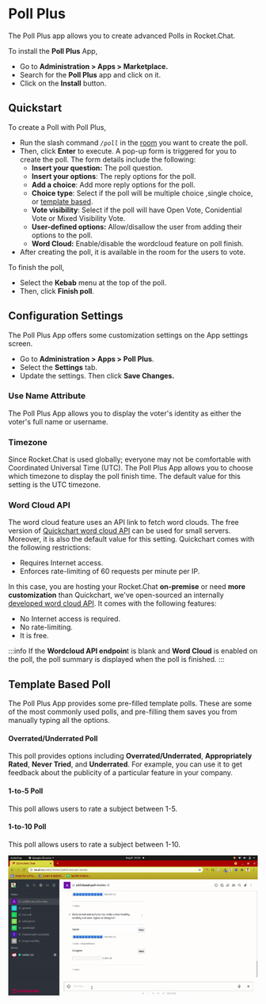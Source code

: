 # Poll Plus

The Poll Plus app allows you to create advanced Polls in Rocket.Chat.

To install the **Poll Plus** App,

* Go to **Administration > Apps > Marketplace.**
* Search for the **Poll Plus** app and click on it.
* Click on the **Install** button.

## Quickstart

To create a Poll with Poll Plus,

* Run the slash command _`/poll`_ in the [room](../../../../use-rocket.chat/user-guides/rooms/) you want to create the poll.
* Then, click **Enter** to execute. A pop-up form is triggered for you to create the poll. The form details include the following:
  * **Insert your question:** The poll question.
  * **Insert your options**: The reply options for the poll.
  * **Add a choice**: Add more reply options for the poll.
  * **Choice type**: Select if the poll will be multiple choice ,single choice, or [template based](poll-plus-features.md#template-based-poll).
  * **Vote visibility**: Select if the poll will have Open Vote, Conidential Vote or Mixed Visibility Vote.
  * **User-defined options:** Allow/disallow the user from adding their options to the poll.
  * **Word Cloud:** Enable/disable the wordcloud feature on poll finish.
* After creating the poll, it is available in the room for the users to vote.

To finish the poll,

* Select the **Kebab** menu at the top of the poll.
* Then, click **Finish poll**.

## Configuration Settings

The Poll Plus App offers some customization settings on the App settings screen.

* Go to **Administration > Apps > Poll Plus**.
* Select the **Settings** tab.
* Update the settings. Then click **Save Changes.**

### Use Name Attribute

The Poll Plus App allows you to display the voter's identity as either the voter's full name or username.

### Timezone

Since Rocket.Chat is used globally; everyone may not be comfortable with Coordinated Universal Time (UTC). The Poll Plus App allows you to choose which timezone to display the poll finish time. The default value for this setting is the UTC timezone.

### Word Cloud API

The word cloud feature uses an API link to fetch word clouds. The free version of [Quickchart word cloud API](http://quickchart.io/documentation/word-cloud-api/) can be used for small servers. Moreover, it is also the default value for this setting. Quickchart comes with the following restrictions:

* Requires Internet access.
* Enforces rate-limiting of 60 requests per minute per IP.

In this case, you are hosting your Rocket.Chat **on-premise** or need **more customization** than Quickchart, we've open-sourced an internally[ developed word cloud API](https://github.com/RonLek/wordcloud-api). It comes with the following features:

* No Internet access is required.
* No rate-limiting.
* It is free.

:::info
If the **Wordcloud API endpoin**t is blank and **Word Cloud** is enabled on the poll, the poll summary is displayed when the poll is finished.
:::

## Template Based Poll

The Poll Plus App provides some pre-filled template polls. These are some of the most commonly used polls, and pre-filling them saves you from manually typing all the options.

#### Overrated/Underrated Poll

This poll provides options including **Overrated/Underrated**, **Appropriately Rated**, **Never Tried**, and **Underrated**. For example, you can use it to get feedback about the publicity of a particular feature in your company.

#### 1-to-5 Poll

This poll allows users to rate a subject between 1-5.

#### 1-to-10 Poll

This poll allows users to rate a subject between 1-10.

![](/img/poll_template_based.gif)

##
